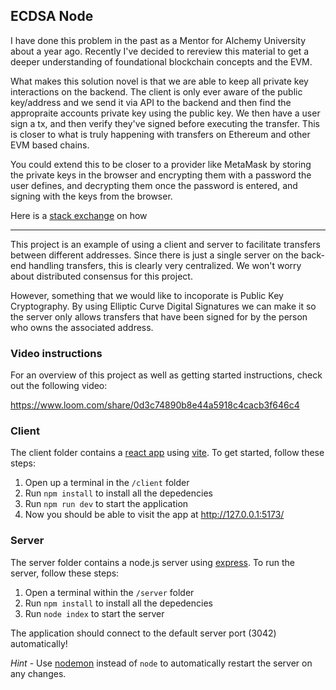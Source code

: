 ## ECDSA Node

I have done this problem in the past as a Mentor for Alchemy University about a year ago.
Recently I've decided to rereview this material to get a deeper understanding of foundational blockchain concepts and the EVM.

What makes this solution novel is that we are able to keep all private key interactions on the backend. The client is only ever aware of the public key/address and we send it via API to the backend and then find the appropraite accounts private key using the public key. We then have a user sign a tx, and then verify they've signed before executing the transfer. This is closer to what is truly happening with transfers on Ethereum and other EVM based chains.

You could extend this to be closer to a provider like MetaMask by storing the private keys in the browser and encrypting them with a password the user defines, and decrypting them once the password is entered, and signing with the keys from the browser.

Here is a [stack exchange](https://ethereum.stackexchange.com/questions/159607/where-does-metamask-store-the-private-key-when-the-account-is-only-locked-with) on how

---

This project is an example of using a client and server to facilitate transfers between different addresses. Since there is just a single server on the back-end handling transfers, this is clearly very centralized. We won't worry about distributed consensus for this project.

However, something that we would like to incoporate is Public Key Cryptography. By using Elliptic Curve Digital Signatures we can make it so the server only allows transfers that have been signed for by the person who owns the associated address.

### Video instructions

For an overview of this project as well as getting started instructions, check out the following video:

https://www.loom.com/share/0d3c74890b8e44a5918c4cacb3f646c4

### Client

The client folder contains a [react app](https://reactjs.org/) using [vite](https://vitejs.dev/). To get started, follow these steps:

1. Open up a terminal in the `/client` folder
2. Run `npm install` to install all the depedencies
3. Run `npm run dev` to start the application
4. Now you should be able to visit the app at http://127.0.0.1:5173/

### Server

The server folder contains a node.js server using [express](https://expressjs.com/). To run the server, follow these steps:

1. Open a terminal within the `/server` folder
2. Run `npm install` to install all the depedencies
3. Run `node index` to start the server

The application should connect to the default server port (3042) automatically!

_Hint_ - Use [nodemon](https://www.npmjs.com/package/nodemon) instead of `node` to automatically restart the server on any changes.
